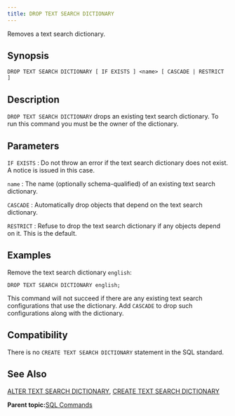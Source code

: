 ```yaml
---
title: DROP TEXT SEARCH DICTIONARY 
---
```


Removes a text search dictionary.

## <a id="section2"></a>Synopsis 

``` {#sql_command_synopsis}
DROP TEXT SEARCH DICTIONARY [ IF EXISTS ] <name> [ CASCADE | RESTRICT ]
```

## <a id="section3"></a>Description 

`DROP TEXT SEARCH DICTIONARY` drops an existing text search dictionary. To run this command you must be the owner of the dictionary.

## <a id="section4"></a>Parameters 

`IF EXISTS`
:   Do not throw an error if the text search dictionary does not exist. A notice is issued in this case.

`name`
:   The name \(optionally schema-qualified\) of an existing text search dictionary.

`CASCADE`
:   Automatically drop objects that depend on the text search dictionary.

`RESTRICT`
:   Refuse to drop the text search dictionary if any objects depend on it. This is the default.

## <a id="section5"></a>Examples 

Remove the text search dictionary `english`:

```
DROP TEXT SEARCH DICTIONARY english;
```

This command will not succeed if there are any existing text search configurations that use the dictionary. Add `CASCADE` to drop such configurations along with the dictionary.

## <a id="section6"></a>Compatibility 

There is no `CREATE TEXT SEARCH DICTIONARY` statement in the SQL standard.

## <a id="section7"></a>See Also 

[ALTER TEXT SEARCH DICTIONARY](ALTER_TEXT_SEARCH_DICTIONARY.html), [CREATE TEXT SEARCH DICTIONARY](CREATE_TEXT_SEARCH_DICTIONARY.html)

**Parent topic:**[SQL Commands](../sql_commands/sql_ref.html)

